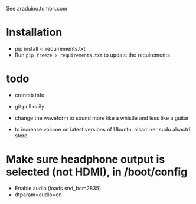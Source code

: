 See araduino.tumblr.com


# Installation
- pip install -r requirements.txt
- Run `pip freeze > requirements.txt` to update the requirements


# todo
- crontab info
- git pull daily
- change the waveform to sound more like a whistle and less like a guitar

- to increase volume on latest versions of Ubuntu:
    alsamixer
    sudo alsactrl store


# Make sure headphone output is selected (not HDMI), in /boot/config
- Enable audio (loads snd_bcm2835)
- dtparam=audio=on